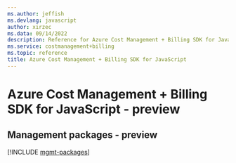 ```yaml
---
ms.author: jeffish
ms.devlang: javascript
author: xirzec
ms.data: 09/14/2022
description: Reference for Azure Cost Management + Billing SDK for JavaScript
ms.service: costmanagement+billing
ms.topic: reference
title: Azure Cost Management + Billing SDK for JavaScript
---
```

# Azure Cost Management + Billing SDK for JavaScript - preview

## Management packages - preview
[!INCLUDE [mgmt-packages](cost-management-+-billing-mgmt-index.md)]
